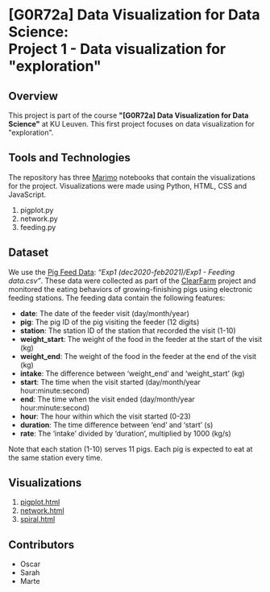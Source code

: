 # [G0R72a] Data Visualization for Data Science: <br> Project 1 - Data visualization for "exploration"

## Overview
This project is part of the course **"[G0R72a] Data Visualization for Data Science"** at KU Leuven. This first project focuses on data visualization for "exploration".

## Tools and Technologies
The repository has three [Marimo](https://marimo.io/) notebooks that contain the visualizations for the project. Visualizations were made using Python, HTML, CSS and JavaScript.
1. pigplot.py
2. network.py
3. feeding.py

## Dataset
We use the [Pig Feed Data](https://data.mendeley.com/datasets/2mbw72m3g8/1): *“Exp1 (dec2020-feb2021)/Exp1 - Feeding data.csv”*. These data were collected as part of the [ClearFarm](https://www.clearfarm.eu/) project and monitored the eating behaviors of growing-finishing pigs using electronic feeding stations. The feeding data contain the following features:
- **date**: The date of the feeder visit (day/month/year)
- **pig**: The pig ID of the pig visiting the feeder (12 digits)
- **station**: The station ID of the station that recorded the visit (1-10)
- **weight_start**: The weight of the food in the feeder at the start of the visit (kg)
- **weight_end**: The weight of the food in the feeder at the end of the visit (kg)
- **intake**: The difference between ‘weight_end’ and ‘weight_start’ (kg)
- **start**: The time when the visit started (day/month/year hour:minute:second)
- **end**: The time when the visit ended (day/month/year hour:minute:second)
- **hour**: The hour within which the visit started (0-23)
- **duration**: The time difference between ‘end’ and ‘start’ (s)
- **rate**: The ‘intake’ divided by ‘duration’, multiplied by 1000 (kg/s)

Note that each station (1-10) serves 11 pigs. Each pig is expected to eat at the same station every time.

## Visualizations
1. [pigplot.html](https://yokie0105.github.io/data-visualization-project-1/apps/pigplot.html)
2. [network.html](https://yokie0105.github.io/data-visualization-project-1/apps/network.html)
3. [spiral.html](https://yokie0105.github.io/data-visualization-project-1/apps/spiral.html)

## Contributors
- Oscar
- Sarah 
- Marte